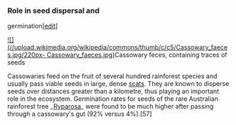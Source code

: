 ### Role in seed dispersal and
germination[[edit](/w/index.php?title=Cassowary&action=edit&section=7 "Edit
section: Role in seed dispersal and germination")]

[![](//upload.wikimedia.org/wikipedia/commons/thumb/c/c5/Cassowary\_faeces.jpg/220px-
Cassowary\_faeces.jpg)](/wiki/File:Cassowary\_faeces.jpg)Cassowary feces,
containing traces of seeds

Cassowaries feed on the fruit of several hundred rainforest species and
usually pass viable seeds in large, dense [scats](/wiki/Feces "Feces"). They
are known to disperse seeds over distances greater than a kilometre, thus
playing an important role in the ecosystem. Germination rates for seeds of the
rare Australian rainforest tree \_[Ryparosa](/wiki/Ryparosa "Ryparosa")\_ were
found to be much higher after passing through a cassowary's gut (92% versus
4%).[57]
